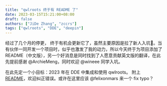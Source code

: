 ```yaml
---
title: "qwlroots 终于有 README 了"
date: 2023-03-15T15:21:00+08:00
draft: false
authors: ["JiDe Zhang", "zccrs"]
tags: ["qwlroots", "DDE", "deepin"]
---
```


经过了几个月的停更， 终于有机会更新它了，虽然主要原因是拉了新人入坑🐶。当有伙伴一同开发一个项目时，似乎也激发了我的动力，所以今天终于为项目添加了 README（中文版），另一个好消息是同时找到了人愿意贡献英文版的翻译，在此先提前感谢 @ArchieMeng，同时欢迎 @wineee 同学入坑。

在此先定一个小目标：2023 年在 DDE 中集成和使用 qwlroots。
附上 [README](https://github.com/vioken/qwlroots/blob/master/README.zh_CN.md)，欢迎纠正错误。或许在这里应该 @felixonmars 来一个 fix typo？

